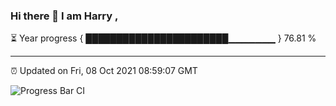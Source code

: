 ### Hi there 👋 I am Harry , 

⏳ Year progress { ███████████████████████▁▁▁▁▁▁▁ } 76.81 %

---

⏰ Updated on Fri, 08 Oct 2021 08:59:07 GMT

![Progress Bar CI](https://github.com/duykhang68/duykhang68/workflows/Progress%20Bar%20CI/badge.svg)
